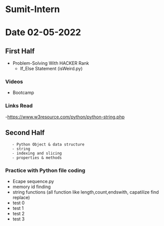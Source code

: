 # Sumit-Intern
# Date 02-05-2022

## First Half
 - Problem-Solving With HACKER Rank
    - If_Else Statement (isWeird.py)




  
### Videos
- Bootcamp


### Links Read
 -https://www.w3resource.com/python/python-string.php



## Second Half

       - Python Object & data structure
       - string
       - indexing and slicing
       - properties & methods
### Practice with Python file coding
   - Ecape sequence.py
   - memory id finding
   - string functions (all function like length,count,endswith, capatilize find replace)
   - test 0
   - test 1
   - test 2
   - test 3